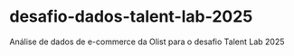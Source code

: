 # desafio-dados-talent-lab-2025
Análise de dados de e-commerce da Olist para o desafio Talent Lab 2025
